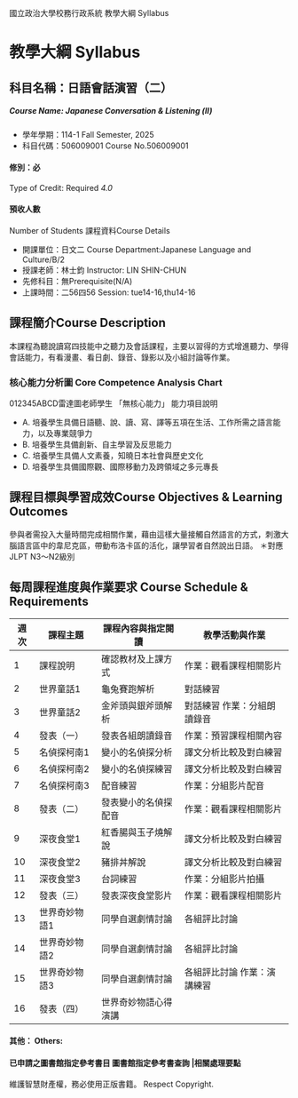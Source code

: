 國立政治大學校務行政系統 教學大綱 Syllabus
# 教學大綱 Syllabus
##  科目名稱：日語會話演習（二）
#####  Course Name: Japanese Conversation & Listening (Ⅱ)
  * 學年學期：114-1 Fall Semester, 2025 
  * 科目代碼：506009001 Course No.506009001
#### 修別：必
Type of Credit: Required 
_4.0_
#### 預收人數
Number of Students
課程資料Course Details
  * 開課單位：日文二 Course Department:Japanese Language and Culture/B/2 
  * 授課老師：林士鈞 Instructor: LIN SHIN-CHUN 
  * 先修科目：無Prerequisite(N/A)
  * 上課時間：二56四56 Session: tue14-16,thu14-16
##  課程簡介Course Description
本課程為聽說讀寫四技能中之聽力及會話課程，主要以習得的方式增進聽力、學得會話能力，有看漫畫、看日劇、錄音、錄影以及小組討論等作業。
###  核心能力分析圖 Core Competence Analysis Chart
012345ABCD雷達圖老師學生
「無核心能力」 
能力項目說明
  * A. 培養學生具備日語聽、說、讀、寫、譯等五項在生活、工作所需之語言能力，以及專業競爭力
  * B. 培養學生具備創新、自主學習及反思能力
  * C. 培養學生具備人文素養，知曉日本社會與歷史文化
  * D. 培養學生具備國際觀、國際移動力及跨領域之多元專長
##  課程目標與學習成效Course Objectives & Learning Outcomes 
參與者需投入大量時間完成相關作業，藉由這樣大量接觸自然語言的方式，刺激大腦語言區中的韋尼克區，帶動布洛卡區的活化，讓學習者自然說出日語。
＊對應JLPT N3～N2級別
##  每周課程進度與作業要求 Course Schedule & Requirements
週次 |  課程主題 |  課程內容與指定閱讀 |  教學活動與作業  
---|---|---|---  
1 |  課程說明 |  確認教材及上課方式 |  作業：觀看課程相關影片  
2 |  世界童話1 |  龜兔賽跑解析 |  對話練習  
3 |  世界童話2 |  金斧頭與銀斧頭解析 |  對話練習 作業：分組朗讀錄音  
4 |  發表（一） |  發表各組朗讀錄音 |  作業：預習課程相關內容  
5 |  名偵探柯南1 |  變小的名偵探分析 |  譯文分析比較及對白練習  
6 |  名偵探柯南2 |  變小的名偵探練習 |  譯文分析比較及對白練習  
7 |  名偵探柯南3 |  配音練習 |  作業：分組影片配音  
8 |  發表（二） |  發表變小的名偵探配音 |  作業：觀看課程相關影片  
9 |  深夜食堂1 |  紅香腸與玉子燒解說 |  譯文分析比較及對白練習  
10 |  深夜食堂2 |  豬排丼解說 |  譯文分析比較及對白練習  
11 |  深夜食堂3 |  台詞練習 |  作業：分組影片拍攝  
12 |  發表（三） |  發表深夜食堂影片 |  作業：觀看課程相關影片  
13 |  世界奇妙物語1 |  同學自選劇情討論 |  各組評比討論  
14 |  世界奇妙物語2 |  同學自選劇情討論 |  各組評比討論  
15 |  世界奇妙物語3 |  同學自選劇情討論 |  各組評比討論 作業：演講練習  
16 |  發表（四） |  世界奇妙物語心得演講 |   
####  其他： Others:
####  已申請之圖書館指定參考書目  圖書館指定參考書查詢 |相關處理要點
維護智慧財產權，務必使用正版書籍。 Respect Copyright.